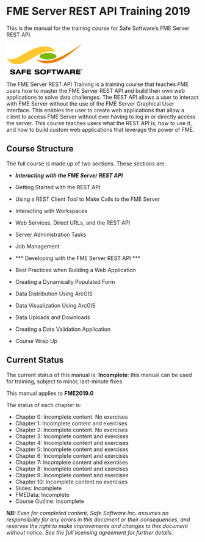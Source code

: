 <!--This file duplicates a little of the content to follow, but is added here because the content of this file is used for the landing page on GitBook-->

# FME Server REST API Training 2019 #

This is the manual for the training course for Safe Software’s FME Server REST API.

![](./Safe_RGB_transparent200.png)

The FME Server REST API Training is a training course that teaches FME users how to master the FME Server REST API and build their own web applications to solve data challenges. The REST API allows a user to interact with FME Server without the use of the FME Server Graphical User Interface. This enables the user to create web applications that allow a client to access FME Server without ever having to log in or directly access the server. This course teaches users what the REST API is, how to use it, and how to build custom web applications that leverage the power of FME.

## Course Structure ##

The full course is made up of two sections. These sections are:

- ***Interacting with the FME Server REST API***

 - Getting Started with the REST API

 - Using a REST Client Tool to Make Calls to the FME Server

 - Interacting with Workspaces

 - Web Services, Direct URLs, and the REST API

 - Server Administration Tasks

 - Job Management

- *** Developing with the FME Server REST API ***

 - Best Practices when Building a Web Application

 - Creating a Dynamically Populated Form

 - Data Distribution Using ArcGIS

 - Data Visualization Using ArcGIS

 - Data Uploads and Downloads

 - Creating a Data Validation Application

 - Course Wrap Up  

## Current Status ##

The current status of this manual is: **Incomplete**: this manual can be used for training, subject to minor, last-minute fixes.

This manual applies to **FME2019.0**

The status of each chapter is:

- Chapter 0: Incomplete content. No exercises
- Chapter 1: Incomplete content and exercises
- Chapter 2: Incomplete content. No exercises
- Chapter 3: Incomplete content and exercises
- Chapter 4: Incomplete content and exercises
- Chapter 5: Incomplete content and exercises
- Chapter 6: Incomplete content and exercises
- Chapter 7: Incomplete content and exercises
- Chapter 8: Incomplete content and exercises
- Chapter 9: Incomplete content and exercises
- Chapter 10: Incomplete content no exercises
- Slides: Incomplete
- FMEData: Incomplete
- Course Outline: Incomplete

***NB:*** *Even for completed content, Safe Software Inc. assumes no responsibility for any errors in this document or their consequences, and reserves the right to make improvements and changes to this document without notice. See the full licensing agreement for further details.*

